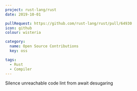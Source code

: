 ```yaml
---
project: rust-lang/rust
date: 2019-10-01

pullRequest: https://github.com/rust-lang/rust/pull/64930
icon: github
colour: wisteria

category:
  name: Open Source Contributions
  key: oss

tags:
  - Rust
  - Compiler
---
```

Silence unreachable code lint from await desugaring
